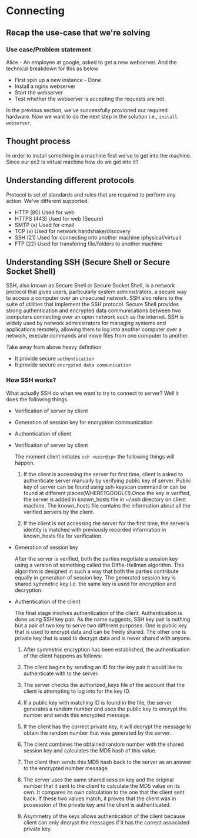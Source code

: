 # Connecting

## Recap the use-case that we're solving
### Use case/Problem statement
Alice - An employee at google, asked to get a new webserver. And the technical breakdown for this as below

- First spin up a new instance - Done
- Install a nginx webserver
- Start the webserver
- Test whether the webserver is accepting the requests are not.

In the previous section, we've successfully provioned our required hardware. Now we want to do the next step in the solution i.e., `install webserver`.

## Thought process
In order to install something in a machine first we've to get into the machine. Since our ec2 is virtual machine how do we get into it?

## Understanding different protocols
Protocol is set of standards and rules that are required to perform any action. We've different supported.

- HTTP (80)
    Used for web
- HTTPS (443)
    Used for web (Secure)
- SMTP (x)
    Used for email
- TCP (x)
    Used for network handshake/discovery
- SSH (21)
    Used for connecting into another machine (physical/virtual)
- FTP (22)
    Used for transfering file/folders to another machine

## Understanding SSH (Secure Shell or Secure Socket Shell)
SSH, also known as Secure Shell or Secure Socket Shell, is a network protocol that gives users, particularly system administrators, a secure way to access a computer over an unsecured network. SSH also refers to the suite of utilities that implement the SSH protocol. Secure Shell provides strong authentication and encrypted data communications between two computers connecting over an open network such as the internet. SSH is widely used by network administrators for managing systems and applications remotely, allowing them to log into another computer over a network, execute commands and move files from one computer to another.

Take away from above heavy definition
- It provide secure `authentication`
- It provide secure `encrypted data communication`


### How SSH works?
What actually SSH do when we want to try to connect to server? Well it does the following things. 

- Verification of server by client
- Generation of session key for encryption communication
- Authentication of client

- Verification of server by client

    The moment client initiates `ssh <user@ip>` the following things will happen.

    1. If the client is accessing the server for first time, client is asked to authenticate server manually by verifying public key of server. Public key of server can be found using ssh-keyscan command or can be found at different places(WHERE?GOOGLE!).Once the key is verified, the server is added in known_hosts file in ~/.ssh directory on client machine. The known_hosts file contains the information about all the verified servers by the client.
    
    2. If the client is not accessing the server for the first time, the server’s identity is matched with previously recorded information in known_hosts file for verification. 

- Generation of session key

    After the server is verified, both the parties negotiate a session key using a version of something called the Diffie-Hellman algorithm. This algorithm is designed in such a way that both the parties contribute equally in generation of session key. The generated session key is shared symmetric key i.e. the same key is used for encryption and decryption.

- Authentication of the client

    The final stage involves authentication of the client. Authentication is done using SSH key pair. As the name suggests, SSH key pair is nothing but a pair of two key to serve two different purposes. One is public key that is used to encrypt data and can be freely shared. The other one is private key that is used to decrypt data and is never shared with anyone.
    
    1. After symmetric encryption has been established, the authentication of the client happens as follows:
    
    2. The client begins by sending an ID for the key pair it would like to authenticate with to the server.
    
    3. The server checks the authorized_keys file of the account that the client is attempting to log into for the key ID.
    
    4. If a public key with matching ID is found in the file, the server generates a random number and uses the public key to encrypt the number and sends this encrypted message.
    
    5. If the client has the correct private key, it will decrypt the message to obtain the random number that was generated by the server.
    
    6. The client combines the obtained random number with the shared session key and calculates the MD5 hash of this value.
    
    7. The client then sends this MD5 hash back to the server as an answer to the encrypted number message.
    
    8. The server uses the same shared session key and the original number that it sent to the client to calculate the MD5 value on its own. It compares its own calculation to the one that the client sent back. If these two values match, it proves that the client was in possession of the private key and the client is authenticated.
    
    9. Asymmetry of the keys allows authentication of the client because client can only decrypt the messages if it has the correct associated private key.